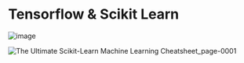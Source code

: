 # Tensorflow & Scikit Learn



![image](https://github.com/somwrks/Machine-Learning-Course/assets/85481905/62dd1181-6b31-4e29-8c9f-99043e10ea6a)

![The Ultimate Scikit-Learn Machine Learning Cheatsheet_page-0001](https://github.com/somwrks/Machine-Learning-Course/assets/85481905/c577051b-83ec-48b1-b3bf-02fb88a98bf2)



